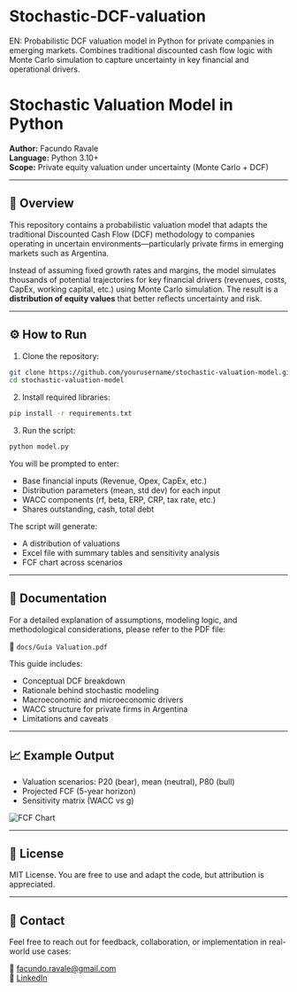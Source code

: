 # Stochastic-DCF-valuation
EN: Probabilistic DCF valuation model in Python for private companies in emerging markets. Combines traditional discounted cash flow logic with Monte Carlo simulation to capture uncertainty in key financial and operational drivers.

# Stochastic Valuation Model in Python

**Author:** Facundo Ravale  
**Language:** Python 3.10+  
**Scope:** Private equity valuation under uncertainty (Monte Carlo + DCF)

---

## 🧠 Overview
This repository contains a probabilistic valuation model that adapts the traditional Discounted Cash Flow (DCF) methodology to companies operating in uncertain environments—particularly private firms in emerging markets such as Argentina.

Instead of assuming fixed growth rates and margins, the model simulates thousands of potential trajectories for key financial drivers (revenues, costs, CapEx, working capital, etc.) using Monte Carlo simulation. The result is a **distribution of equity values** that better reflects uncertainty and risk.

---

## ⚙️ How to Run
1. Clone the repository:
```bash
git clone https://github.com/yourusername/stochastic-valuation-model.git
cd stochastic-valuation-model
```

2. Install required libraries:
```bash
pip install -r requirements.txt
```

3. Run the script:
```bash
python model.py
```

You will be prompted to enter:
- Base financial inputs (Revenue, Opex, CapEx, etc.)
- Distribution parameters (mean, std dev) for each input
- WACC components (rf, beta, ERP, CRP, tax rate, etc.)
- Shares outstanding, cash, total debt

The script will generate:
- A distribution of valuations
- Excel file with summary tables and sensitivity analysis
- FCF chart across scenarios

---

## 📘 Documentation
For a detailed explanation of assumptions, modeling logic, and methodological considerations, please refer to the PDF file:

📄 `docs/Guía Valuation.pdf`

This guide includes:
- Conceptual DCF breakdown
- Rationale behind stochastic modeling
- Macroeconomic and microeconomic drivers
- WACC structure for private firms in Argentina
- Limitations and caveats

---

## 📈 Example Output
- Valuation scenarios: P20 (bear), mean (neutral), P80 (bull)
- Projected FCF (5-year horizon)
- Sensitivity matrix (WACC vs g)

![FCF Chart](fcf_projection_chart.png)

---

## 📄 License
MIT License. You are free to use and adapt the code, but attribution is appreciated.

---

## 🤝 Contact
Feel free to reach out for feedback, collaboration, or implementation in real-world use cases:

📧 facundo.ravale@gmail.com  
📎 [LinkedIn](https://www.linkedin.com/in/facundo-ravale-alonso)
